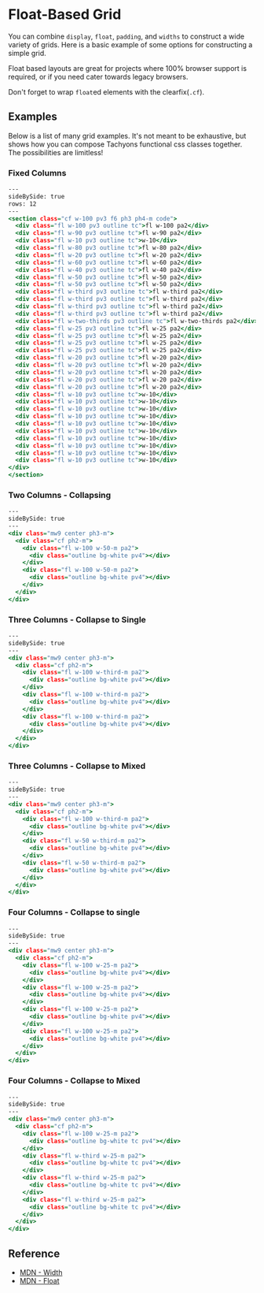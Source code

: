 # Float-Based Grid

You can combine `display`, `float`, `padding`, and `widths` to construct a wide variety of grids.
Here is a basic example of some options for constructing a simple grid.

Float based layouts are great for projects where 100% browser support is required, or if you need cater towards legacy browsers.

Don't forget to wrap `float`ed elements with the clearfix(`.cf`).

## Examples

Below is a list of many grid examples.
It's not meant to be exhaustive, but shows how you can compose Tachyons functional css classes together.
The possibilities are limitless!

### Fixed Columns

```.html
---
sideBySide: true
rows: 12
---
<section class="cf w-100 pv3 f6 ph3 ph4-m code">
  <div class="fl w-100 pv3 outline tc">fl w-100 pa2</div>
  <div class="fl w-90 pv3 outline tc">fl w-90 pa2</div>
  <div class="fl w-10 pv3 outline tc">w-10</div>
  <div class="fl w-80 pv3 outline tc">fl w-80 pa2</div>
  <div class="fl w-20 pv3 outline tc">fl w-20 pa2</div>
  <div class="fl w-60 pv3 outline tc">fl w-60 pa2</div>
  <div class="fl w-40 pv3 outline tc">fl w-40 pa2</div>
  <div class="fl w-50 pv3 outline tc">fl w-50 pa2</div>
  <div class="fl w-50 pv3 outline tc">fl w-50 pa2</div>
  <div class="fl w-third pv3 outline tc">fl w-third pa2</div>
  <div class="fl w-third pv3 outline tc">fl w-third pa2</div>
  <div class="fl w-third pv3 outline tc">fl w-third pa2</div>
  <div class="fl w-third pv3 outline tc">fl w-third pa2</div>
  <div class="fl w-two-thirds pv3 outline tc">fl w-two-thirds pa2</div>
  <div class="fl w-25 pv3 outline tc">fl w-25 pa2</div>
  <div class="fl w-25 pv3 outline tc">fl w-25 pa2</div>
  <div class="fl w-25 pv3 outline tc">fl w-25 pa2</div>
  <div class="fl w-25 pv3 outline tc">fl w-25 pa2</div>
  <div class="fl w-20 pv3 outline tc">fl w-20 pa2</div>
  <div class="fl w-20 pv3 outline tc">fl w-20 pa2</div>
  <div class="fl w-20 pv3 outline tc">fl w-20 pa2</div>
  <div class="fl w-20 pv3 outline tc">fl w-20 pa2</div>
  <div class="fl w-20 pv3 outline tc">fl w-20 pa2</div>
  <div class="fl w-10 pv3 outline tc">w-10</div>
  <div class="fl w-10 pv3 outline tc">w-10</div>
  <div class="fl w-10 pv3 outline tc">w-10</div>
  <div class="fl w-10 pv3 outline tc">w-10</div>
  <div class="fl w-10 pv3 outline tc">w-10</div>
  <div class="fl w-10 pv3 outline tc">w-10</div>
  <div class="fl w-10 pv3 outline tc">w-10</div>
  <div class="fl w-10 pv3 outline tc">w-10</div>
  <div class="fl w-10 pv3 outline tc">w-10</div>
  <div class="fl w-10 pv3 outline tc">w-10</div>
</div>
</section>
```

### Two Columns - Collapsing

```.html
---
sideBySide: true
---
<div class="mw9 center ph3-m">
  <div class="cf ph2-m">
    <div class="fl w-100 w-50-m pa2">
      <div class="outline bg-white pv4"></div>
    </div>
    <div class="fl w-100 w-50-m pa2">
      <div class="outline bg-white pv4"></div>
    </div>
  </div>
</div>
```

### Three Columns - Collapse to Single

```.html
---
sideBySide: true
---
<div class="mw9 center ph3-m">
  <div class="cf ph2-m">
    <div class="fl w-100 w-third-m pa2">
      <div class="outline bg-white pv4"></div>
    </div>
    <div class="fl w-100 w-third-m pa2">
      <div class="outline bg-white pv4"></div>
    </div>
    <div class="fl w-100 w-third-m pa2">
      <div class="outline bg-white pv4"></div>
    </div>
  </div>
</div>
```

### Three Columns - Collapse to Mixed

```.html
---
sideBySide: true
---
<div class="mw9 center ph3-m">
  <div class="cf ph2-m">
    <div class="fl w-100 w-third-m pa2">
      <div class="outline bg-white pv4"></div>
    </div>
    <div class="fl w-50 w-third-m pa2">
      <div class="outline bg-white pv4"></div>
    </div>
    <div class="fl w-50 w-third-m pa2">
      <div class="outline bg-white pv4"></div>
    </div>
  </div>
</div>
```

### Four Columns - Collapse to single

```.html
---
sideBySide: true
---
<div class="mw9 center ph3-m">
  <div class="cf ph2-m">
    <div class="fl w-100 w-25-m pa2">
      <div class="outline bg-white pv4"></div>
    </div>
    <div class="fl w-100 w-25-m pa2">
      <div class="outline bg-white pv4"></div>
    </div>
    <div class="fl w-100 w-25-m pa2">
      <div class="outline bg-white pv4"></div>
    </div>
    <div class="fl w-100 w-25-m pa2">
      <div class="outline bg-white pv4"></div>
    </div>
  </div>
</div>
```

### Four Columns - Collapse to Mixed

```.html
---
sideBySide: true
---
<div class="mw9 center ph3-m">
  <div class="cf ph2-m">
    <div class="fl w-100 w-25-m pa2">
      <div class="outline bg-white tc pv4"></div>
    </div>
    <div class="fl w-third w-25-m pa2">
      <div class="outline bg-white tc pv4"></div>
    </div>
    <div class="fl w-third w-25-m pa2">
      <div class="outline bg-white tc pv4"></div>
    </div>
    <div class="fl w-third w-25-m pa2">
      <div class="outline bg-white tc pv4"></div>
    </div>
  </div>
</div>
```

## Reference

- [MDN - Width](https://developer.mozilla.org/en-US/docs/Web/css/width)
- [MDN - Float](https://developer.mozilla.org/en-US/docs/Web/CSS/float)
